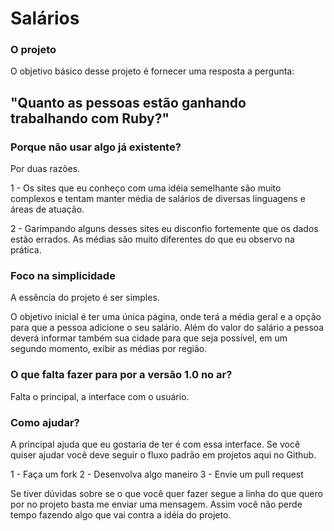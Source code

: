 # Salários

### O projeto

O objetivo básico desse projeto é fornecer uma resposta a pergunta:

## "Quanto as pessoas estão ganhando trabalhando com Ruby?"

### Porque não usar algo já existente?

Por duas razões.

1 - Os sites que eu conheço com uma idéia semelhante são muito complexos e tentam manter média de salários de diversas linguagens e áreas de atuação.

2 - Garimpando alguns desses sites eu disconfio fortemente que os dados estão errados. As médias são muito diferentes do que eu observo na prática.

### Foco na simplicidade

A essência do projeto é ser simples.

O objetivo inicial é ter uma única página, onde terá a média geral e a opção para que a pessoa adicione o seu salário. Além do valor do salário a pessoa deverá informar também sua cidade para que seja possível, em um segundo momento, exibir as médias por região.

### O que falta fazer para por a versão 1.0 no ar?

Falta o principal, a interface com o usuário.

### Como ajudar?

A principal ajuda que eu gostaria de ter é com essa interface. Se você quiser ajudar você deve seguir o fluxo padrão em projetos aqui no Github.

1 - Faça um fork
2 - Desenvolva algo maneiro
3 - Envie um pull request

Se tiver dúvidas sobre se o que você quer fazer segue a linha do que quero por no projeto basta me enviar uma mensagem. Assim você não perde tempo fazendo algo que vai contra a idéia do projeto.